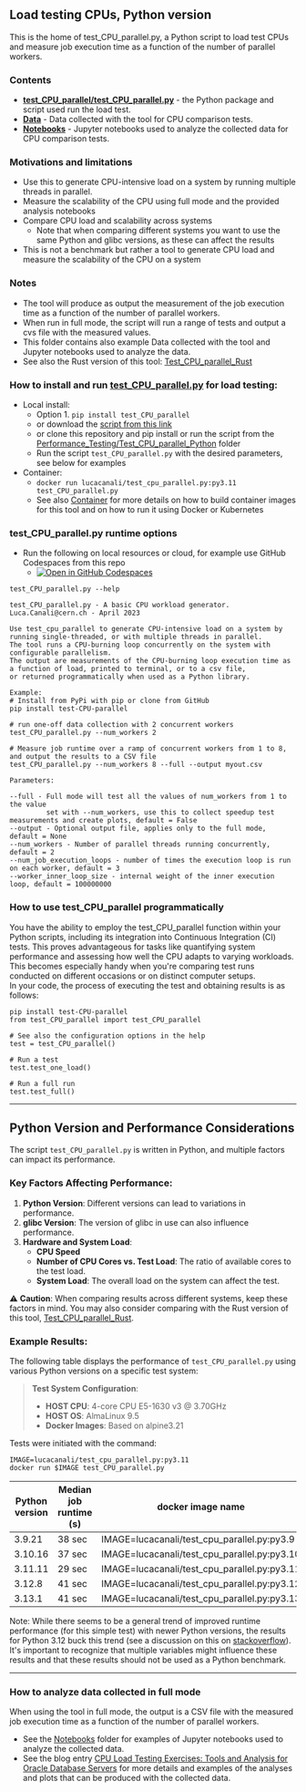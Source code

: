 ## Load testing CPUs, Python version

This is the home of test_CPU_parallel.py, a Python script to load test CPUs and measure
job execution time as a function of the number of parallel workers.  

### Contents
- [**test_CPU_parallel/test_CPU_parallel.py**](test_CPU_parallel/test_CPU_parallel.py) - the Python package and script used run the load test.
- [**Data**](Data) - Data collected with the tool for CPU comparison tests.
- [**Notebooks**](Notebooks) -  Jupyter notebooks used to analyze the collected data for CPU comparison tests.

### Motivations and limitations
  - Use this to generate CPU-intensive load on a system by running multiple threads in parallel.
  - Measure the scalability of the CPU using full mode and the provided analysis notebooks
  - Compare CPU load and scalability across systems
    - Note that when comparing different systems you want to use the same Python and glibc versions, as these can affect the results
  - This is not a benchmark but rather a tool to generate CPU load and measure the scalability of the CPU on a system

### Notes
- The tool will produce as output the measurement of the job execution time as a function of the number of parallel workers.  
- When run in full mode, the script will run a range of tests and output a cvs file with the measured values.  
- This folder contains also example Data collected with the tool and Jupyter notebooks used to analyze the data.  
- See also the Rust version of this tool: [Test_CPU_parallel_Rust](../Test_CPU_parallel_Rust)

### How to install and run [**test_CPU_parallel.py**](test_CPU_parallel/test_CPU_parallel.py) for load testing:
  - Local install:
    - Option 1. `pip install test_CPU_parallel`
    - or download the [script from this link](https://raw.githubusercontent.com/LucaCanali/Miscellaneous/master/Performance_Testing/Test_CPU_parallel_Python/test_CPU_parallel/test_CPU_parallel.py)
    - or clone this repository and pip install or run the script from the [Performance_Testing/Test_CPU_parallel_Python](.) folder
    - Run the script `test_CPU_parallel.py` with the desired parameters, see below for examples
  - Container:
    - `docker run lucacanali/test_cpu_parallel.py:py3.11 test_CPU_parallel.py`
    - See also [Container](Container) for more details on how to build container images for this tool
      and on how to run it using Docker or Kubernetes

### test_CPU_parallel.py runtime options

- Run the following on local resources or cloud, for example use GitHub Codespaces from this repo
  - [![Open in GitHub Codespaces](https://github.com/codespaces/badge.svg)](https://codespaces.new/LucaCanali/Miscellaneous?devcontainer_path=.devcontainer%2Ftest_CPU_parallel_python%2Fdevcontainer.json)

```
test_CPU_parallel.py --help

test_CPU_parallel.py - A basic CPU workload generator.
Luca.Canali@cern.ch - April 2023

Use test_cpu_parallel to generate CPU-intensive load on a system by running single-threaded, or with multiple threads in parallel.  
The tool runs a CPU-burning loop concurrently on the system with configurable parallelism.  
The output are measurements of the CPU-burning loop execution time as a function of load, printed to terminal, or to a csv file,
or returned programmatically when used as a Python library.  

Example:
# Install from PyPi with pip or clone from GitHub
pip install test-CPU-parallel

# run one-off data collection with 2 concurrent workers
test_CPU_parallel.py --num_workers 2 

# Measure job runtime over a ramp of concurrent workers from 1 to 8, and output the results to a CSV file
test_CPU_parallel.py --num_workers 8 --full --output myout.csv 

Parameters:

--full - Full mode will test all the values of num_workers from 1 to the value 
         set with --num_workers, use this to collect speedup test measurements and create plots, default = False
--output - Optional output file, applies only to the full mode, default = None
--num_workers - Number of parallel threads running concurrently, default = 2
--num_job_execution_loops - number of times the execution loop is run on each worker, default = 3
--worker_inner_loop_size - internal weight of the inner execution loop, default = 100000000
```

### How to use test_CPU_parallel programmatically
You have the ability to employ the test_CPU_parallel function within your Python scripts, including its integration 
into Continuous Integration (CI) tests. This proves advantageous for tasks like quantifying system performance and 
assessing how well the CPU adapts to varying workloads. This becomes especially handy when you're comparing test runs
conducted on different occasions or on distinct computer setups.  
In your code, the process of executing the test and obtaining results is as follows:
```
pip install test-CPU-parallel
from test_CPU_parallel import test_CPU_parallel

# See also the configuration options in the help
test = test_CPU_parallel()

# Run a test
test.test_one_load()

# Run a full run
test.test_full()
```
---
## Python Version and Performance Considerations

The script `test_CPU_parallel.py` is written in Python, and multiple factors can impact its performance.

### Key Factors Affecting Performance:

1. **Python Version**: Different versions can lead to variations in performance.
2. **glibc Version**: The version of glibc in use can also influence performance.
3. **Hardware and System Load**:
    - **CPU Speed**
    - **Number of CPU Cores vs. Test Load**: The ratio of available cores to the test load.
    - **System Load**: The overall load on the system can affect the test.

⚠️ **Caution**: When comparing results across different systems, keep these factors in mind. 
You may also consider comparing with the Rust version of this tool, [Test_CPU_parallel_Rust](../Test_CPU_parallel_Rust).

### Example Results:

The following table displays the performance of `test_CPU_parallel.py` using various Python versions on a specific test system:

> **Test System Configuration**:
> - **HOST CPU**: 4-core CPU E5-1630 v3 @ 3.70GHz
> - **HOST OS**: AlmaLinux 9.5
> - **Docker Images**: Based on alpine3.21

Tests were initiated with the command:
```
IMAGE=lucacanali/test_cpu_parallel.py:py3.11
docker run $IMAGE test_CPU_parallel.py
```

| Python version | Median job runtime (s) | docker image name                             |
|----------------|------------------------|-----------------------------------------------|
| 3.9.21         | 38 sec                 | IMAGE=lucacanali/test_cpu_parallel.py:py3.9   |
| 3.10.16        | 37 sec                 | IMAGE=lucacanali/test_cpu_parallel.py:py3.10  |
| 3.11.11        | 29 sec                 | IMAGE=lucacanali/test_cpu_parallel.py:py3.11  |
| 3.12.8         | 41 sec                 | IMAGE=lucacanali/test_cpu_parallel.py:py3.12  |
| 3.13.1         | 41 sec                 | IMAGE=lucacanali/test_cpu_parallel.py:py3.13  |

Note: While there seems to be a general trend of improved runtime performance (for this simple test) with newer Python versions,
the results for Python 3.12 buck this trend (see a discussion on this on [stackoverflow](https://stackoverflow.com/questions/77230983/why-does-it-take-longer-to-execute-a-simple-for-loop-in-python-3-12-than-in-pyth)).
It's important to recognize that multiple variables might 
influence these results and that these results should not be used as a Python benchmark. 

---   
### How to analyze data collected in full mode
When using the tool in full mode, the output is a CSV file with the measured job execution time as a function of the number of parallel workers.  
- See the [Notebooks](Notebooks) folder for examples of Jupyter notebooks used to analyze the collected data.  
- See the blog entry [CPU Load Testing Exercises: Tools and Analysis for Oracle Database Servers](https://db-blog.web.cern.ch/node/189) for more details
  and examples of the analyses and plots that can be produced with the collected data. 
